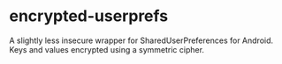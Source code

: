 encrypted-userprefs
===================

A slightly less insecure wrapper for SharedUserPreferences for Android. Keys and values encrypted using a symmetric cipher.
